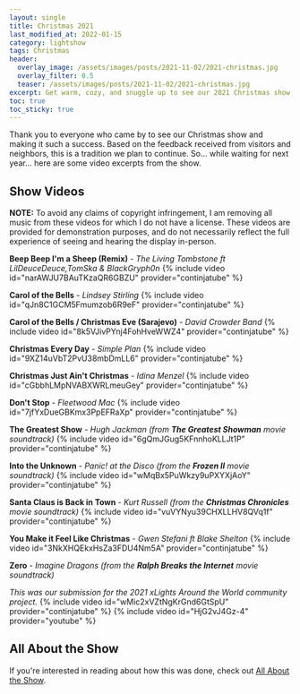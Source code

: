 ```yaml
---
layout: single
title: Christmas 2021
last_modified_at: 2022-01-15
category: lightshow
tags: Christmas
header:
  overlay_image: /assets/images/posts/2021-11-02/2021-christmas.jpg
  overlay_filter: 0.5
  teaser: /assets/images/posts/2021-11-02/2021-christmas.jpg
excerpt: Get warm, cozy, and snuggle up to see our 2021 Christmas show!
toc: true
toc_sticky: true
---
```


Thank you to everyone who came by to see our Christmas show and making it such a success. Based on the feedback received from visitors and neighbors, this is a tradition we plan to continue. So... while waiting for next year... here are some video excerpts from the show.

## Show Videos

**NOTE:** To avoid any claims of copyright infringement, I am removing all music from these videos for which I do not have a license. These videos are provided for demonstration purposes, and do not necessarily reflect the full experience of seeing and hearing the display in-person.

**Beep Beep I'm a Sheep (Remix)** - *The Living Tombstone ft LilDeuceDeuce,TomSka & BlackGryph0n*
{% include video id="narAWJU7BAuTKzaQR6GBZU" provider="continjatube" %}

**Carol of the Bells** - *Lindsey Stirling*
{% include video id="qJn8C1GCM5Fmumzob6R9eF" provider="continjatube" %}

**Carol of the Bells / Christmas Eve (Sarajevo)** - *David Crowder Band*
{% include video id="8k5VJivPYnj4FohHveWWZ4" provider="continjatube" %}

**Christmas Every Day** - *Simple Plan*
{% include video id="9XZ14uVbT2PvU38mbDmLL6" provider="continjatube" %}

**Christmas Just Ain't Christmas** - *Idina Menzel*
{% include video id="cGbbhLMpNVABXWRLmeuGey" provider="continjatube" %}

**Don't Stop** - *Fleetwood Mac*
{% include video id="7jfYxDueGBKmx3PpEFRaXp" provider="continjatube" %}

**The Greatest Show** - *Hugh Jackman (from **The Greatest Showman** movie soundtrack)*
{% include video id="6gQmJGug5KFnnhoKLLJt1P" provider="continjatube" %}

**Into the Unknown** - *Panic! at the Disco (from the **Frozen II** movie soundtrack)* 
{% include video id="wMqBx5PuWkzy9uPXYXjAoY" provider="continjatube" %}

**Santa Claus is Back in Town** - *Kurt Russell (from the **Christmas Chronicles** movie soundtrack)*
{% include video id="vuVYNyu39CHXLLHV8QVq1f" provider="continjatube" %}

**You Make it Feel Like Christmas** - *Gwen Stefani ft Blake Shelton*
{% include video id="3NkXHQEkxHsZa3FDU4Nm5A" provider="continjatube" %}

**Zero** - *Imagine Dragons (from the **Ralph Breaks the Internet** movie soundtrack)*

*This was our submission for the 2021 xLights Around the World community project.*
{% include video id="wMic2xVZtNgKrGnd6GtSpU" provider="continjatube" %}
{% include video id="HjG2vJ4Gz-4" provider="youtube" %}


## All About the Show

If you're interested in reading about how this was done, check out <a href="https://chadgoode.com/projects/lightshow/show-Info/">All About the Show</a>.